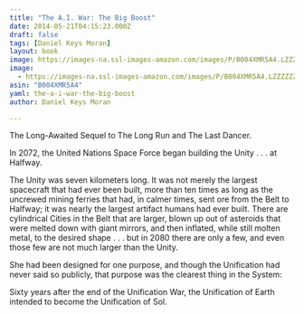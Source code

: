 ```yaml
---
title: "The A.I. War: The Big Boost"
date: 2014-05-21T04:15:23.000Z
draft: false
tags: [Daniel Keys Moran]
layout: book
image: https://images-na.ssl-images-amazon.com/images/P/B004XMR5A4.LZZZZZZZ.jpg
image: 
  - https://images-na.ssl-images-amazon.com/images/P/B004XMR5A4.LZZZZZZZ.jpg
asin: "B004XMR5A4"
yaml: the-a-i-war-the-big-boost
author: Daniel Keys Moran

---
```


The Long-Awaited Sequel to The Long Run and The Last Dancer.  
  
In 2072, the United Nations Space Force began building the Unity . . . at Halfway.  
  
The Unity was seven kilometers long. It was not merely the largest spacecraft that had ever been built, more than ten times as long as the uncrewed mining ferries that had, in calmer times, sent ore from the Belt to Halfway; it was nearly the largest artifact humans had ever built. There are cylindrical Cities in the Belt that are larger, blown up out of asteroids that were melted down with giant mirrors, and then inflated, while still molten metal, to the desired shape . . . but in 2080 there are only a few, and even those few are not much larger than the Unity.  
  
She had been designed for one purpose, and though the Unification had never said so publicly, that purpose was the clearest thing in the System:  
  
Sixty years after the end of the Unification War, the Unification of Earth intended to become the Unification of Sol.
